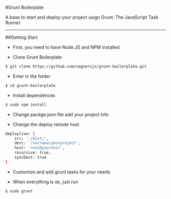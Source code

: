 #Grunt Boilerplate

A base to start and deploy your project usign Grunt: The JavaScript Task Runner

---

##Getting Start

- First, you need to have Node.JS and NPM installed

- Clone Grunt Boilerplate

```bash
$ git clone https://github.com/vagnervjs/grunt-boilerplate.git
```

- Enter in the folder

```bash
$ cd grunt-boilerplate
```

- Install dependences

```bash
$ sudo npm install
```
- Change packge.json file add your project info

- Change the deploy remote host

```bash
deploylive: {
	src: './dist/',
	dest: '/var/www/yourproject',
	host: 'root@yourhost',
	recursive: true,
	syncDest: true
}
```

- Customize and add grunt tasks for your needs

- When everything is ok, just run

```bash
$ sudo grunt
```





